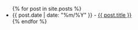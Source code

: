 <ul>
  {% for post in site.posts %}
    <li class="post">
      {{ post.date | date: "%m/%Y" }} - <a href="{{ post.url }}">{{ post.title }}</a>
    </li>
  {% endfor %}
</ul>
